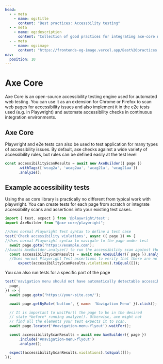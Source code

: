 ```yaml
---
head:
  - - meta
    - name: og:title
      content: "Best practices: Accessbility testing"
  - - meta
    - name: og:description
      content: "Collection of good practices for integrating axe-core with Playwright for automated accessibility testing."
  - - meta
    - name: og:image
      content: "https://frontends-og-image.vercel.app/Best%20practices:%20**Accessibiity%20Testing**.png"
nav:
  position: 10
---
```


# Axe Core

Axe Core is an open-source accessibility testing engine used for automated web testing. You can use it as an extension for Chrome or Firefox to scan web pages for accessibility issues and also implement it in the e2e tests used (e.g. in Playwright) and automate accessibility checks in continuous integration environments. 

## Axe Core

Playwright and e2e tests can also be used to test application for many types of accessibility issues.
By default, axe checks against a wide variety of accessibility rules, but rules can be defined easily at the test level

```js
const accessibilityScanResults = await new AxeBuilder({ page })
      .withTags(['wcag2a', 'wcag2aa', 'wcag21a', 'wcag21aa'])
      .analyze();
```

## Example accessibility tests

Using the ax core library is practically no different from typical work with playwright. You can create tests for each page from scratch or integrate accessibility scans and assertions into your existing test cases.


```js
import { test, expect } from '@playwright/test';
import AxeBuilder from "@axe-core/playwright";

//Uses normal Playwright Test syntax to define a test case
test('Check accessibility violations', async ({ page }) => {
//Uses normal Playwright syntax to navigate to the page under test
  await page.goto('https://example.com');
//Awaits AxeBuilder.analyze() to run the accessibility scan against the page
  const accessibilityScanResults = await new AxeBuilder({ page }).analyze();
  //Uses normal Playwright Test assertions to verify that there are no violations in the returned scan results
      expect(accessibilityScanResults.violations).toEqual([]);
```
You can also run tests for a specific part of the page

```js
test('navigation menu should not have automatically detectable accessibility violations', async ({
  page,
}) => {
  await page.goto('https://your-site.com/');

  await page.getByRole('button', { name: 'Navigation Menu' }).click();

  // It is important to waitFor() the page to be in the desired
  // state *before* running analyze(). Otherwise, axe might not
  // find all the elements your test expects it to scan.
  await page.locator('#navigation-menu-flyout').waitFor();

  const accessibilityScanResults = await new AxeBuilder({ page })
      .include('#navigation-menu-flyout')
      .analyze();

  expect(accessibilityScanResults.violations).toEqual([]);
});
```